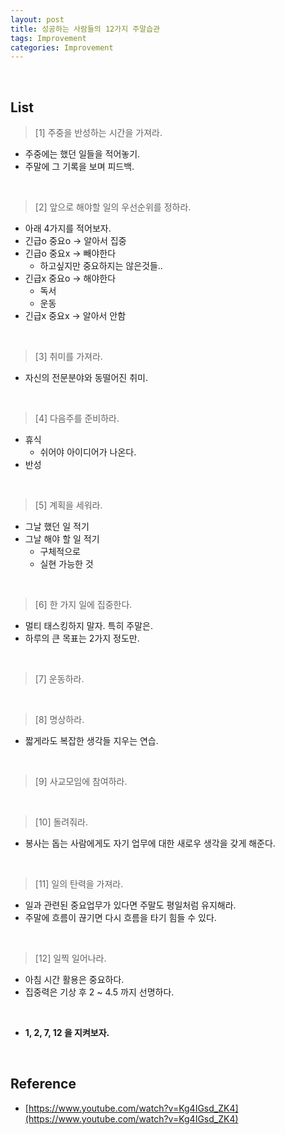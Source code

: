 ```yaml
---
layout: post
title: 성공하는 사람들의 12가지 주말습관
tags: Improvement
categories: Improvement
---
```

  
<br>  

## List
> [1] 주중을 반성하는 시간을 가져라.  

* 주중에는 했던 일들을 적어놓기.
* 주말에 그 기록을 보며 피드백.

<!--more-->

<br>

> [2] 앞으로 해야할 일의 우선순위를 정하라.

* 아래 4가지를 적어보자.
* 긴급o 중요o -> 알아서 집중
* 긴급o 중요x -> 빼야한다
    * 하고싶지만 중요하지는 않은것들..
* 긴급x 중요o -> 해야한다
    * 독서
    * 운동
* 긴급x 중요x -> 알아서 안함
  
<br>  

> [3] 취미를 가져라.

* 자신의 전문분야와 동떨어진 취미.
 
<br>  

> [4] 다음주를 준비하라.

* 휴식
    * 쉬어야 아이디어가 나온다.
* 반성

<br>  

> [5] 계획을 세워라.

* 그날 했던 일 적기
* 그날 해야 할 일 적기
    * 구체적으로
    * 실현 가능한 것

<br>  

> [6] 한 가지 일에 집중한다.

* 멀티 태스킹하지 말자. 특히 주말은.
* 하루의 큰 목표는 2가지 정도만.

<br>  

> [7] 운동하라.

<br>  

> [8] 명상하라.

* 짧게라도 복잡한 생각들 지우는 연습.

<br>  

> [9] 사교모임에 참여하라.  

<br>  
  
> [10] 돌려줘라.

* 봉사는 돕는 사람에게도 자기 업무에 대한 새로우 생각을 갖게 해준다.  

<br>  

> [11] 일의 탄력을 가져라.

* 일과 관련된 중요업무가 있다면 주말도 평일처럼 유지해라.
* 주말에 흐름이 끊기면 다시 흐름을 타기 힘들 수 있다.

<br>  

> [12] 일찍 일어나라.

* 아침 시간 활용은 중요하다.
* 집중력은 기상 후 2 ~ 4.5 까지 선명하다.

<br>  

* **1, 2, 7, 12 을 지켜보자.**

<br>  

## Reference
* [https://www.youtube.com/watch?v=Kg4IGsd_ZK4](https://www.youtube.com/watch?v=Kg4IGsd_ZK4)
